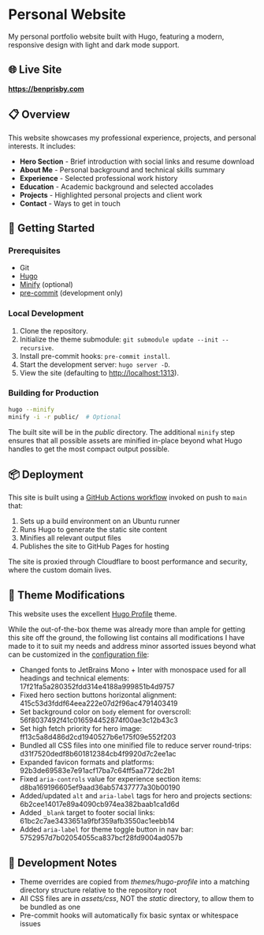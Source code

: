 # Personal Website

My personal portfolio website built with Hugo, featuring a modern, responsive design with light and dark mode support.

## 🌐 Live Site

**<https://benprisby.com>**

## 📋 Overview

This website showcases my professional experience, projects, and personal interests. It includes:

- **Hero Section** - Brief introduction with social links and resume download
- **About Me** - Personal background and technical skills summary
- **Experience** - Selected professional work history
- **Education** - Academic background and selected accolades
- **Projects** - Highlighted personal projects and client work
- **Contact** - Ways to get in touch

## 🚀 Getting Started

### Prerequisites

- Git
- [Hugo](https://gohugo.io/installation/)
- [Minify](https://github.com/tdewolff/minify) (optional)
- [pre-commit](https://pre-commit.com) (development only)

### Local Development

1. Clone the repository.
2. Initialize the theme submodule: `git submodule update --init --recursive`.
3. Install pre-commit hooks: `pre-commit install`.
4. Start the development server: `hugo server -D`.
5. View the site (defaulting to <http://localhost:1313>).

### Building for Production

```bash
hugo --minify
minify -i -r public/  # Optional
```

The built site will be in the *public* directory. The additional `minify` step ensures that all possible assets are
minified in-place beyond what Hugo handles to get the most compact output possible.

## 📦 Deployment

This site is built using a [GitHub Actions workflow](.github/workflows/hugo.yaml) invoked on push to `main` that:

1. Sets up a build environment on an Ubuntu runner
2. Runs Hugo to generate the static site content
3. Minifies all relevant output files
4. Publishes the site to GitHub Pages for hosting

The site is proxied through Cloudflare to boost performance and security, where the custom domain lives.

## 🎨 Theme Modifications

This website uses the excellent [Hugo Profile](https://github.com/gurusabarish/hugo-profile) theme.

While the out-of-the-box theme was already more than ample for getting this site off the ground, the following list
contains all modifications I have made to it to suit my needs and address minor assorted issues beyond what can be
customized in the [configuration file](hugo.yaml):

- Changed fonts to JetBrains Mono + Inter with monospace used for all headings and technical elements:
  17f21fa5a280352fdd314e4188a999851b4d9757
- Fixed hero section buttons horizontal alignment: 415c53d3fddf64eea222e07d2f96ac4791403419
- Set background color on `body` element for overscroll: 56f8037492f41c016594452874f00ae3c12b43c3
- Set high fetch priority for hero image: ff13c5a8d486d2cd1940527b6e175f09e552f203
- Bundled all CSS files into one minified file to reduce server round-trips: d31f7520dedf8b601812384cb4f9920d7c2ee1ac
- Expanded favicon formats and platforms: 92b3de69583e7e91acf17ba7c64ff5aa772dc2b1
- Fixed `aria-controls` value for experience section items: d8ba169196605ef9aad36ab57437777a30b00190
- Added/updated `alt` and `aria-label` tags for hero and projects sections: 6b2cee14017e89a4090cb974ea382baab1ca1d6d
- Added `_blank` target to footer social links: 61bc2c7ae3433651a9fbf359afb3550ac1eebb14
- Added `aria-label` for theme toggle button in nav bar: 5752957d7b02054055ca837bcf28fd9004ad057b

## 🔧 Development Notes

- Theme overrides are copied from *themes/hugo-profile* into a matching directory structure relative to the repository
  root
- All CSS files are in *assets/css*, NOT the *static* directory, to allow them to be bundled as one
- Pre-commit hooks will automatically fix basic syntax or whitespace issues
